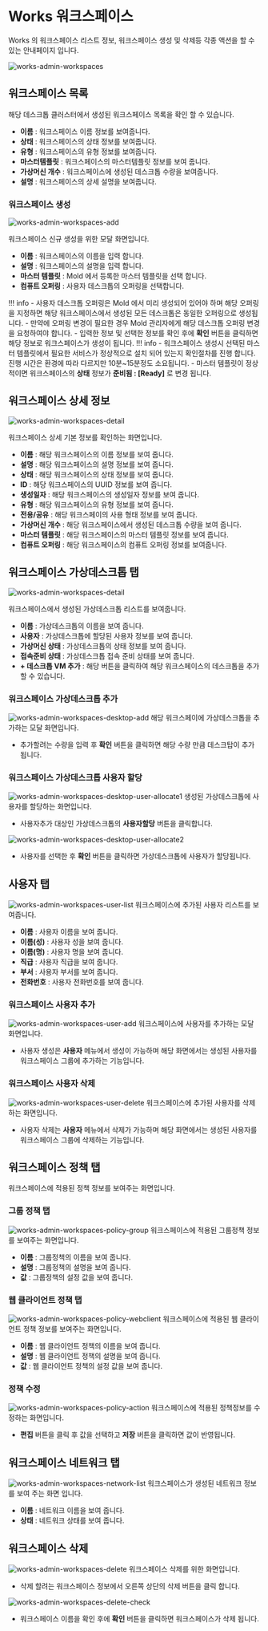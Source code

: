 # Works 워크스페이스
Works 의 워크스페이스 리스트 정보, 워크스페이스 생성 및 삭제등 각종 액션을 할 수 있는 안내페이지 입니다.

![works-admin-workspaces](../../assets/images/works-admin-workspaces.png)

## 워크스페이스 목록

해당 데스크톱 클러스터에서 생성된 워크스페이스 목록을 확인 할 수 있습니다.

- **이름** : 워크스페이스 이름 정보를 보여줍니다.
- **상태** : 워크스페이스의 상태 정보를 보여줍니다.
- **유형** : 워크스페이스의 유형 정보를 보여줍니다.
- **마스터템플릿** : 워크스페이스의 마스터템플릿 정보를 보여 줍니다.
- **가상머신 개수** : 워크스페이스에 생성된 데스크톱 수량을 보여줍니다.
- **설명** : 워크스페이스의 상세 설명을 보여줍니다.

### 워크스페이스 생성
![works-admin-workspaces-add](../../assets/images/works-admin-workspaces-add.png)

워크스페이스 신규 생성을 위한 모달 화면입니다.

- **이름** : 워크스페이스의 이름을 입력 합니다.
- **설명** : 워크스페이스의 설명을 입력 합니다.
- **마스터 템플릿** : Mold 에서 등록한 마스터 템플릿을 선택 합니다.
- **컴퓨트 오퍼링** : 사용자 데스크톱의 오퍼링을 선택합니다.

!!! info
    - 사용자 데스크톱 오퍼링은 Mold 에서 미리 생성되어 있어야 하며 해당 오퍼링을 지정하면 해당 워크스페이스에서 생성된 모든 데스크톱은 동일한 오퍼링으로 생성됩니다.
    - 만약에 오퍼링 변경이 필요한 경우 Mold 관리자에게 해당 데스크톱 오퍼링 변경을 요청하여야 합니다.
    - 입력한 정보 및 선택한 정보를 확인 후에 **확인** 버튼을 클릭하면 해당 정보로 워크스페이스가 생성이 됩니다.
!!! info
    - 워크스페이스 생성시 선택된 마스터 템플릿에서 필요한 서비스가 정상적으로 설치 되어 있는지 확인절차를 진행 합니다. 진행 시간은 환경에 따라 다르지만 10분~15분정도 소요됩니다.
    - 마스터 템플릿이 정상적이면 워크스페이스의 **상태** 정보가 **준비됨 : [Ready]** 로 변경 됩니다.

## 워크스페이스 상세 정보
![works-admin-workspaces-detail](../../assets/images/works-admin-workspaces-detail.png)

워크스페이스 상세 기본 정보를 확인하는 화면입니다.

- **이름** : 해당 워크스페이스의 이름 정보를 보여 줍니다.
- **설명** : 해당 워크스페이스의 설명 정보를 보여 줍니다.
- **상태** : 해당 워크스페이스의 상태 정보를 보여 줍니다.
- **ID** : 해당 워크스페이스의 UUID 정보를 보여 줍니다.
- **생성일자** : 해당 워크스페이스의 생성일자 정보를 보여 줍니다.
- **유형** : 해당 워크스페이스의 유형 정보를 보여 줍니다.
- **전용/공유** : 해당 워크스페이의 사용 형태 정보를 보여 줍니다.
- **가상머신 개수** : 해당 워크스페이스에서 생성된 데스크톱 수량을 보여 줍니다.
- **마스터 템플릿** : 해당 워크스페이스의 마스터 템플릿 정보를 보여 줍니다.
- **컴퓨트 오퍼링** : 해당 워크스페이스의 컴퓨트 오퍼링 정보를 보여줍니다.

## 워크스페이스 가상데스크톱 탭
![works-admin-workspaces-detail](../../assets/images/works-admin-workspaces-detail.png)

워크스페이스에서 생성된 가상데스크톱 리스트를 보여줍니다.

- **이름** : 가상데스크톱의 이름을 보여 줍니다.
- **사용자** : 가상데스크톱에 할당된 사용자 정보를 보여 줍니다.
- **가상머신 상태** : 가상데스크톱의 상태 정보를 보여 줍니다.
- **접속준비 상태** : 가상데스크톱 접속 준비 상태를 보여 줍니다.
- **+ 데스크톱 VM 추가** : 해당 버튼을 클릭하여 해당 워크스페이스의 데스크톱을 추가 할 수 있습니다.

### 워크스페이스 가상데스크톱 추가
![works-admin-workspaces-desktop-add](../../assets/images/works-admin-workspaces-desktop-add.png)
해당 워크스페이에 가상데스크톱을 추가하는 모달 화면입니다.

- 추가할려는 수량을 입력 후 **확인** 버튼을 클릭하면 해당 수량 만큼 데스크탑이 추가됩니다.

### 워크스페이스 가상데스크톱 사용자 할당
![works-admin-workspaces-desktop-user-allocate1](../../assets/images/works-admin-workspaces-desktop-user-allocate1.png)
생성된 가상데스크톱에 사용자를 할당하는 화면입니다.

- 사용자추가 대상인 가상데스크톱의 **사용자할당** 버튼을 클릭합니다.

![works-admin-workspaces-desktop-user-allocate2](../../assets/images/works-admin-workspaces-desktop-user-allocate2.png)

- 사용자를 선택한 후 **확인** 버튼을 클릭하면 가상데스크톱에 사용자가 할당됩니다.


## 사용자 탭
![works-admin-workspaces-user-list](../../assets/images/works-admin-workspaces-user-list.png)
워크스페이스에 추가된 사용자 리스트를 보여줍니다.

- **이름** : 사용자 이름을 보여 줍니다.
- **이름(성)** : 사용자 성을 보여 줍니다.
- **이름(명)** : 사용자 명을 보여 줍니다.
- **직급** : 사용자 직급을 보여 줍니다.
- **부서** : 사용자 부서를 보여 줍니다.
- **전화번호** : 사용자 전화번호를 보여 줍니다.

### 워크스페이스 사용자 추가
![works-admin-workspaces-user-add](../../assets/images/works-admin-workspaces-user-add.png)
워크스페이스에 사용자를 추가하는 모달 화면입니다.

- 사용자 생성은 **사용자** 메뉴에서 생성이 가능하며 해당 화면에서는 생성된 사용자를 워크스페이스 그룹에 추가하는 기능입니다.

### 워크스페이스 사용자 삭제
![works-admin-workspaces-user-delete](../../assets/images/works-admin-workspaces-user-delete.png)
워크스페이스에 추가된 사용자를 삭제하는 화면입니다.

- 사용자 삭제는 **사용자** 메뉴에서 삭제가 가능하며 해당 화면에서는 생성된 사용자를 워크스페이스 그룹에 삭제하는 기능입니다.


## 워크스페이스 정책 탭
워크스페이스에 적용된 정책 정보를 보여주는 화면입니다.

### 그룹 정책 탭
![works-admin-workspaces-policy-group](../../assets/images/works-admin-workspaces-policy-group.png)
워크스페이스에 적용된 그룹정책 정보를 보여주는 화면입니다.

- **이름** : 그룹정책의 이름을 보여 줍니다.
- **설명** : 그룹정책의 설명을 보여 줍니다.
- **값** : 그룹정책의 설정 값을 보여 줍니다.

### 웹 클라이언트 정책 탭
![works-admin-workspaces-policy-webclient](../../assets/images/works-admin-workspaces-policy-webclient.png)
워크스페이스에 적용된 웹 클라이언트 정책 정보를 보여주는 화면입니다.

- **이름** : 웹 클라이언트 정책의 이름을 보여 줍니다.
- **설명** : 웹 클라이언트 정책의 설명을 보여 줍니다.
- **값** : 웹 클라이언트 정책의 설정 값을 보여 줍니다.

### 정책 수정
![works-admin-workspaces-policy-action](../../assets/images/works-admin-workspaces-policy-action.png)
워크스페이스에 적용된 정책정보를 수정하는 화면입니다.

- **편집** 버튼을 클릭 후 값을 선택하고 **저장** 버튼을 클릭하면 값이 반영됩니다.

## 워크스페이스 네트워크 탭
![works-admin-workspaces-network-list](../../assets/images/works-admin-workspaces-network-list.png)
워크스페이스가 생성된 네트워크 정보를 보여 주는 화면 입니다. 

- **이름** : 네트워크 이름을 보여 줍니다.
- **상태** : 네트워크 상태를 보여 줍니다.


## 워크스페이스 삭제

![works-admin-workspaces-delete](../../assets/images/works-admin-workspaces-delete.png)
워크스페이스 삭제를 위한 화면입니다.

- 삭제 할려는 워크스페이스 정보에서 오른쪽 상단의 삭제 버튼을 클릭 합니다.

![works-admin-workspaces-delete-check](../../assets/images/works-admin-workspaces-delete-check.png)
- 워크스페이스 이름을 확인 후에 **확인** 버튼을 클릭하면 워크스페이스가 삭제 됩니다.